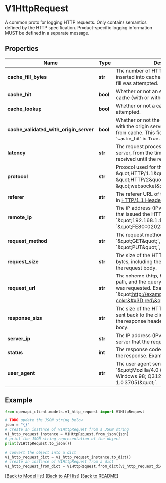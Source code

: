 # V1HttpRequest

A common proto for logging HTTP requests. Only contains semantics defined by the HTTP specification. Product-specific logging information MUST be defined in a separate message.

## Properties

Name | Type | Description | Notes
------------ | ------------- | ------------- | -------------
**cache_fill_bytes** | **str** | The number of HTTP response bytes inserted into cache. Set only when a cache fill was attempted. | [optional] 
**cache_hit** | **bool** | Whether or not an entity was served from cache (with or without validation). | [optional] 
**cache_lookup** | **bool** | Whether or not a cache lookup was attempted. | [optional] 
**cache_validated_with_origin_server** | **bool** | Whether or not the response was validated with the origin server before being served from cache. This field is only meaningful if &#x60;cache_hit&#x60; is True. | [optional] 
**latency** | **str** | The request processing latency on the server, from the time the request was received until the response was sent. | [optional] 
**protocol** | **str** | Protocol used for the request. Examples: \&quot;HTTP/1.1\&quot;, \&quot;HTTP/2\&quot;, \&quot;websocket\&quot; | [optional] 
**referer** | **str** | The referer URL of the request, as defined in [HTTP/1.1 Header Field Definitions](http://www.w3.org/Protocols/rfc2616/rfc2616-sec14.html). | [optional] 
**remote_ip** | **str** | The IP address (IPv4 or IPv6) of the client that issued the HTTP request. Examples: &#x60;\&quot;192.168.1.1\&quot;&#x60;, &#x60;\&quot;FE80::0202:B3FF:FE1E:8329\&quot;&#x60;. | [optional] 
**request_method** | **str** | The request method. Examples: &#x60;\&quot;GET\&quot;&#x60;, &#x60;\&quot;HEAD\&quot;&#x60;, &#x60;\&quot;PUT\&quot;&#x60;, &#x60;\&quot;POST\&quot;&#x60;. | [optional] 
**request_size** | **str** | The size of the HTTP request message in bytes, including the request headers and the request body. | [optional] 
**request_url** | **str** | The scheme (http, https), the host name, the path, and the query portion of the URL that was requested. Example: &#x60;\&quot;http://example.com/some/info?color&#x3D;red\&quot;&#x60;. | [optional] 
**response_size** | **str** | The size of the HTTP response message sent back to the client, in bytes, including the response headers and the response body. | [optional] 
**server_ip** | **str** | The IP address (IPv4 or IPv6) of the origin server that the request was sent to. | [optional] 
**status** | **int** | The response code indicating the status of the response. Examples: 200, 404. | [optional] 
**user_agent** | **str** | The user agent sent by the client. Example: &#x60;\&quot;Mozilla/4.0 (compatible; MSIE 6.0; Windows 98; Q312461; .NET CLR 1.0.3705)\&quot;&#x60;. | [optional] 

## Example

```python
from openapi_client.models.v1_http_request import V1HttpRequest

# TODO update the JSON string below
json = "{}"
# create an instance of V1HttpRequest from a JSON string
v1_http_request_instance = V1HttpRequest.from_json(json)
# print the JSON string representation of the object
print(V1HttpRequest.to_json())

# convert the object into a dict
v1_http_request_dict = v1_http_request_instance.to_dict()
# create an instance of V1HttpRequest from a dict
v1_http_request_from_dict = V1HttpRequest.from_dict(v1_http_request_dict)
```
[[Back to Model list]](../README.md#documentation-for-models) [[Back to API list]](../README.md#documentation-for-api-endpoints) [[Back to README]](../README.md)


